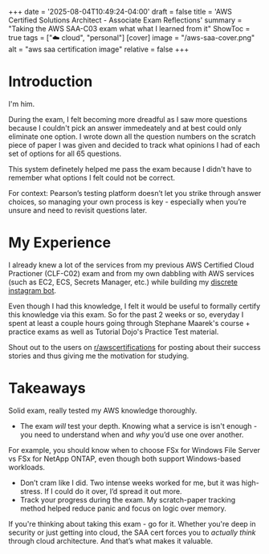 +++
date = '2025-08-04T10:49:24-04:00'
draft = false
title = 'AWS Certified Solutions Architect - Associate Exam Reflections'
summary = "Taking the AWS SAA-C03 exam what what I learned from it"
ShowToc = true
tags = ["☁️ cloud", "personal"]
[cover]
image = "/aws-saa-cover.png"
alt = "aws saa certification image"
relative = false
+++

# Introduction
I'm him. 

During the exam, I felt becoming more dreadful as I saw more questions because I couldn't pick an answer immedeately and at best could only eliminate one option. I wrote down all the question numbers on the scratch piece of paper I was given and decided to track what opinions I had of each set of options for all 65 questions.

This system definetely helped me pass the exam because I didn't have to remember what options I felt could not be correct. 

For context: Pearson’s testing platform doesn’t let you strike through answer choices, so managing your own process is key - especially when you’re unsure and need to revisit questions later.

# My Experience
I already knew a lot of the services from my previous AWS Certified Cloud Practioner (CLF-C02) exam and from my own dabbling with AWS services (such as EC2, ECS, Secrets Manager, etc.) while building my [discrete instagram bot](https://github.com/mohaids/instagram-to-discord-notifier).

Even though I had this knowledge, I felt it would be useful to formally certify this knowledge via this exam. So for the past 2 weeks or so, everyday I spent at least a couple hours going through Stephane Maarek's course + practice exams as well as Tutorial Dojo's Practice Test material.

Shout out to the users on [r/awscertifications](https://www.reddit.com/r/AWSCertifications/) for posting about their success stories and thus giving me the motivation for studying.

# Takeaways
Solid exam, really tested my AWS knowledge thoroughly. 

- The exam *will* test your depth. Knowing what a service is isn't enough - you need to understand when and *why* you’d use one over another. 

For example, you should know when to choose FSx for Windows File Server vs FSx for NetApp ONTAP, even though both support Windows-based workloads.
- Don’t cram like I did. Two intense weeks worked for me, but it was high-stress. If I could do it over, I’d spread it out more.
- Track your progress during the exam. My scratch-paper tracking method helped reduce panic and focus on logic over memory.

If you're thinking about taking this exam - go for it. Whether you're deep in security or just getting into cloud, the SAA cert forces you to *actually think* through cloud architecture. And that’s what makes it valuable.